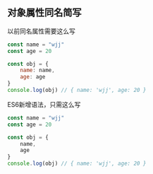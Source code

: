 ## 对象属性同名简写

以前同名属性需要这么写

```js
const name = "wjj"
const age = 20

const obj = {
    name: name,
    age: age
}
console.log(obj) // { name: 'wjj', age: 20 }
```

ES6新增语法，只需这么写

```js
const name = "wjj"
const age = 20

const obj = {
    name,
    age
}
console.log(obj) // { name: 'wjj', age: 20 }
```

